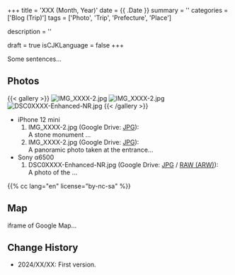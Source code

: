 +++
title = 'XXX (Month, Year)'
date = {{ .Date }}
summary = ''
categories = ['Blog (Trip)']
tags = ['Photo', 'Trip', 'Prefecture', 'Place']

description = ''

draft = true
isCJKLanguage = false
+++


Some sentences...


## Photos

{{< gallery >}}
  <img src="IMG_XXXX-2.jpg" alt="IMG_XXXX-2.jpg" class="grid-w50" />
  <img src="IMG_XXXX-2.jpg" alt="IMG_XXXX-2.jpg" class="grid-w50" />
  <img src="DSC0XXXX-Enhanced-NR.jpg" alt="DSC0XXXX-Enhanced-NR.jpg" class="grid-w60" />
{{< /gallery >}}


- iPhone 12 mini
    1. IMG\_XXXX-2.jpg (Google Drive: [JPG](#)):  
       A stone monument ...
    1. IMG\_XXXX-2.jpg (Google Drive: [JPG](#)):  
       A panoramic photo taken at the entrance...
- Sony α6500
    1. DSC0XXXX-Enhanced-NR.jpg (Google Drive: [JPG](#) / [RAW (ARW)](#)):  
       A photo of the ...


{{% cc lang="en" license="by-nc-sa" %}}


## Map

iframe of Google Map...


## Change History

- 2024/XX/XX: First version.


